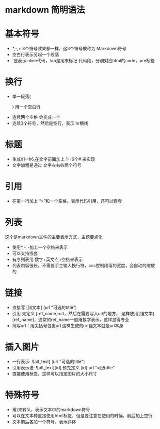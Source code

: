 markdown 简明语法
===============

# 基本符号

* *,-,+ 3个符号效果都一样，这3个符号被称为 Markdown符号
* 空白行表示另起一个段落
* `是表示inline代码，tab是用来标记 代码段，分别对应html的code，pre标签

# 换行

* 单一段落( <p>) 用一个空白行
* 连续两个空格 会变成一个 <br>
* 连续3个符号，然后是空行，表示 hr横线

# 标题

* 生成h1--h6,在文字前面加上 1--6个# 来实现
* 文字加粗是通过 文字左右各两个符号

# 引用

* 在第一行加上 “>”和一个空格，表示代码引用，还可以嵌套

# 列表

这个是markdown文件的主要表示方式，主题要点化

* 使用*,+,-加上一个空格来表示
* 可以支持嵌套
* 有序列表用 数字+英文点+空格来表示
* 列表内容很长，不需要手工输入换行符，css控制段落的宽度，会自动的缩放的

# 链接

* 直接写 [锚文本] (url "可选的title")
* 引用 先定义 [ref_name]:url，然后在需要写入url的地方， 这样使用[锚文本][ref_name]，通常的ref_name一般用数字表示，这样显得专业
* 简写url：用尖括号包裹url
这样生成的url锚文本就是url本身

# 插入图片
* 一行表示: ![alt_text] (url "可选的title")
* 引用表示法: ![alt_text][id],预先定义 [id]:url "可选title"
* 直接使用<img>标签，这样可以指定图片的大小尺寸

# 特殊符号
* 用\来转义，表示文本中的markdown符号
* 可以在文本种直接使用html标签，但是要注意在使用的时候，前后加上空行
* 文本前后各加一个符号，表示斜体

